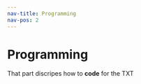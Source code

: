 ```yaml
---
nav-title: Programming
nav-pos: 2
---
```


# Programming

That part discripes how to **code** for the TXT
